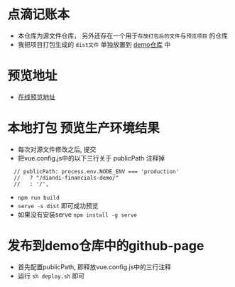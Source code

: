# 点滴记账本
- 本仓库为源文件仓库， 另外还存在一个用于`存放打包后的文件`与`预览项目` 的仓库
- 我把项目打包生成的 `dist文件` 单独放置到 [demo仓库](https://github.com/ryanchosen/diandi-financials-demo) 中
# 预览地址
- [在线预览地址](https://ryanchosen.github.io/diandi-financials-demo)
# 本地打包 预览生产环境结果
- 每次对源文件修改之后, 提交
- 把vue.config.js中的以下三行关于 publicPath 注释掉
```
  // publicPath: process.env.NODE_ENV === 'production'
  //   ? "/diandi-financials-demo/"
  //   : '/',
```
- `npm run build`
- `serve -s dist` 即可成功预览
- 如果没有安装serve `npm install -g serve`

# 发布到demo仓库中的github-page
- 首先配置publicPath, 即释放vue.config.js中的三行注释
- 运行 `sh deploy.sh` 即可
